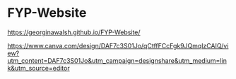 # FYP-Website

https://georginawalsh.github.io/FYP-Website/

https://www.canva.com/design/DAF7c3S01Jo/qCtffFCcFgk9JQmqlzCAIQ/view?utm_content=DAF7c3S01Jo&utm_campaign=designshare&utm_medium=link&utm_source=editor